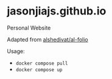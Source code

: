 # jasonjiajs.github.io
Personal Website

Adapted from [alshedivat/al-folio](https://github.com/mmistakes/minimal-mistakes)

Usage:
- `docker compose pull`
- `docker compose up`
